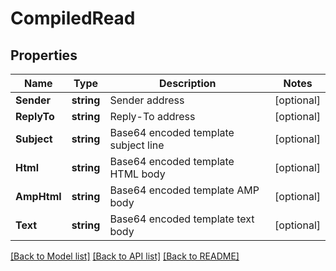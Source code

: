 # CompiledRead

## Properties

Name | Type | Description | Notes
------------ | ------------- | ------------- | -------------
**Sender** | **string** | Sender address | [optional] 
**ReplyTo** | **string** | Reply-To address | [optional] 
**Subject** | **string** | Base64 encoded template subject line | [optional] 
**Html** | **string** | Base64 encoded template HTML body | [optional] 
**AmpHtml** | **string** | Base64 encoded template AMP body | [optional] 
**Text** | **string** | Base64 encoded template text body | [optional] 

[[Back to Model list]](../README.md#documentation-for-models) [[Back to API list]](../README.md#documentation-for-api-endpoints) [[Back to README]](../README.md)


